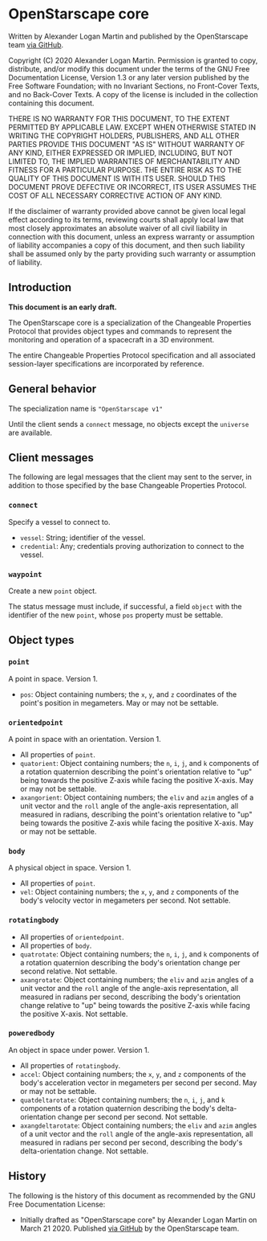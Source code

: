 # OpenStarscape core

Written by Alexander Logan Martin and published by the OpenStarscape team [via GitHub](https://github.com/OpenStarscape/Protocol).

Copyright (C) 2020 Alexander Logan Martin.
Permission is granted to copy, distribute, and/or modify this document under the terms of the GNU Free Documentation License, Version 1.3 or any later version published by the Free Software Foundation; with no Invariant Sections, no Front-Cover Texts, and no Back-Cover Texts. A copy of the license is included in the collection containing this document.

THERE IS NO WARRANTY FOR THIS DOCUMENT, TO THE EXTENT PERMITTED BY APPLICABLE LAW. EXCEPT WHEN OTHERWISE STATED IN WRITING THE COPYRIGHT HOLDERS, PUBLISHERS, AND ALL OTHER PARTIES PROVIDE THIS DOCUMENT "AS IS" WITHOUT WARRANTY OF ANY KIND, EITHER EXPRESSED OR IMPLIED, INCLUDING, BUT NOT LIMITED TO, THE IMPLIED WARRANTIES OF MERCHANTABILITY AND FITNESS FOR A PARTICULAR PURPOSE. THE ENTIRE RISK AS TO THE QUALITY OF THIS DOCUMENT IS WITH ITS USER. SHOULD THIS DOCUMENT PROVE DEFECTIVE OR INCORRECT, ITS USER ASSUMES THE COST OF ALL NECESSARY CORRECTIVE ACTION OF ANY KIND.

If the disclaimer of warranty provided above cannot be given local legal effect according to its terms, reviewing courts shall apply local law that most closely approximates an absolute waiver of all civil liability in connection with this document, unless an express warranty or assumption of liability accompanies a copy of this document, and then such liability shall be assumed only by the party providing such warranty or assumption of liability.

## Introduction

**This document is an early draft.**

The OpenStarscape core is a specialization of the Changeable Properties Protocol that provides object types and commands to represent the monitoring and operation of a spacecraft in a 3D environment.

The entire Changeable Properties Protocol specification and all associated session-layer specifications are incorporated by reference.

## General behavior

The specialization name is `"OpenStarscape v1"`

Until the client sends a `connect` message, no objects except the `universe` are available.

## Client messages

The following are legal messages that the client may sent to the server, in addition to those specified by the base Changeable Properties Protocol.

### `connect`

Specify a vessel to connect to.

* `vessel`: String; identifier of the vessel.
* `credential`: Any; credentials proving authorization to connect to the vessel.

### `waypoint`

Create a new `point` object.

The status message must include, if successful, a field `object` with the identifier of the new `point`, whose `pos` property must be settable.

## Object types

### `point`

A point in space. Version 1.

* `pos`: Object containing numbers; the `x`, `y`, and `z` coordinates of the point's position in megameters. May or may not be settable.

### `orientedpoint`

A point in space with an orientation. Version 1.

* All properties of `point`.
* `quatorient`: Object containing numbers; the `n`, `i`, `j`, and `k` components of a rotation quaternion describing the point's orientation relative to "up" being towards the positive Z-axis while facing the positive X-axis. May or may not be settable.
* `axangorient`: Object containing numbers; the `eliv` and `azim` angles of a unit vector and the `roll` angle of the angle-axis representation, all measured in radians, describing the point's orientation relative to "up" being towards the positive Z-axis while facing the positive X-axis. May or may not be settable.

### `body`

A physical object in space. Version 1.

* All properties of `point`.
* `vel`: Object containing numbers; the `x`, `y`, and `z` components of the body's velocity vector in megameters per second. Not settable.

### `rotatingbody`

* All properties of `orientedpoint`.
* All properties of `body`.
* `quatrotate`: Object containing numbers; the `n`, `i`, `j`, and `k` components of a rotation quaternion describing the body's orientation change per second relative. Not settable.
* `axangrotate`: Object containing numbers; the `eliv` and `azim` angles of a unit vector and the `roll` angle of the angle-axis representation, all measured in radians per second, describing the body's orientation change relative to "up" being towards the positive Z-axis while facing the positive X-axis. Not settable.

### `poweredbody`

An object in space under power. Version 1.

* All properties of `rotatingbody`.
* `accel`: Object containing numbers; the `x`, `y`, and `z` components of the body's acceleration vector in megameters per second per second. May or may not be settable.
* `quatdeltarotate`: Object containing numbers; the `n`, `i`, `j`, and `k` components of a rotation quaternion describing the body's delta-orientation change per second per second. Not settable.
* `axangdeltarotate`: Object containing numbers; the `eliv` and `azim` angles of a unit vector and the `roll` angle of the angle-axis representation, all measured in radians per second per second, describing the body's delta-orientation change. Not settable.

## History

The following is the history of this document as recommended by the GNU Free Documentation License:

* Initially drafted as "OpenStarscape core" by Alexander Logan Martin on March 21 2020. Published [via GitHub](https://github.com/OpenStarscape/Protocol) by the OpenStarscape team.
